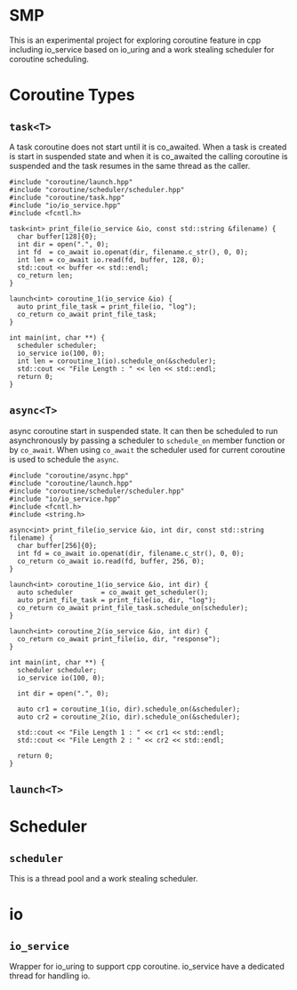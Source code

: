 # SMP
This is an experimental project for exploring coroutine feature in cpp including io_service based on io_uring and a work stealing scheduler for coroutine scheduling.
# Coroutine Types
## `task<T>`
A task coroutine does not start until it is co_awaited. When a task is created is start in suspended state and when it is co_awaited the calling coroutine is suspended and the task resumes in the same thread as the caller.
```
#include "coroutine/launch.hpp"
#include "coroutine/scheduler/scheduler.hpp"
#include "coroutine/task.hpp"
#include "io/io_service.hpp"
#include <fcntl.h>

task<int> print_file(io_service &io, const std::string &filename) {
  char buffer[128]{0};
  int dir = open(".", 0);
  int fd  = co_await io.openat(dir, filename.c_str(), 0, 0);
  int len = co_await io.read(fd, buffer, 128, 0);
  std::cout << buffer << std::endl;
  co_return len;
}

launch<int> coroutine_1(io_service &io) {
  auto print_file_task = print_file(io, "log");
  co_return co_await print_file_task;
}

int main(int, char **) {
  scheduler scheduler;
  io_service io(100, 0);
  int len = coroutine_1(io).schedule_on(&scheduler);
  std::cout << "File Length : " << len << std::endl;
  return 0;
}
```
## `async<T>`
async coroutine start in suspended state. It can then be scheduled to run asynchronously by passing a scheduler to `schedule_on` member function or by `co_await`. When using `co_await` the scheduler used for current coroutine is used to schedule the `async`.
```
#include "coroutine/async.hpp"
#include "coroutine/launch.hpp"
#include "coroutine/scheduler/scheduler.hpp"
#include "io/io_service.hpp"
#include <fcntl.h>
#include <string.h>

async<int> print_file(io_service &io, int dir, const std::string filename) {
  char buffer[256]{0};
  int fd = co_await io.openat(dir, filename.c_str(), 0, 0);
  co_return co_await io.read(fd, buffer, 256, 0);
}

launch<int> coroutine_1(io_service &io, int dir) {
  auto scheduler       = co_await get_scheduler();
  auto print_file_task = print_file(io, dir, "log");
  co_return co_await print_file_task.schedule_on(scheduler);
}

launch<int> coroutine_2(io_service &io, int dir) {
  co_return co_await print_file(io, dir, "response");
}

int main(int, char **) {
  scheduler scheduler;
  io_service io(100, 0);

  int dir = open(".", 0);

  auto cr1 = coroutine_1(io, dir).schedule_on(&scheduler);
  auto cr2 = coroutine_2(io, dir).schedule_on(&scheduler);

  std::cout << "File Length 1 : " << cr1 << std::endl;
  std::cout << "File Length 2 : " << cr2 << std::endl;

  return 0;
}
```
## `launch<T>`

# Scheduler
## `scheduler`
This is a thread pool and a work stealing scheduler.

# io
## `io_service`
Wrapper for io_uring to support cpp coroutine. io_service have a dedicated thread for handling io.
